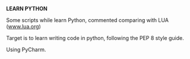 **LEARN PYTHON**

Some scripts while learn Python, commented comparing with LUA (www.lua.org)

Target is to learn writing code in python, following the PEP 8 style guide.

Using PyCharm.